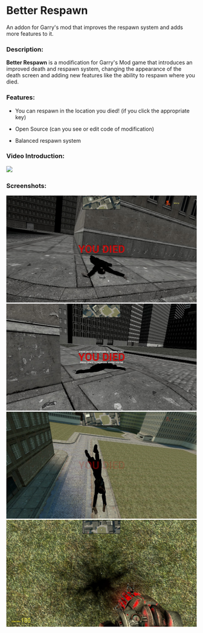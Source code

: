 # Better Respawn
An addon for Garry's mod that improves the respawn system and adds more features to it.
### Description:
**Better Respawn** is a modification for Garry's Mod game that introduces an improved death and respawn system, changing the appearance of the death screen and adding new features like the ability to respawn where you died.
### Features:
- You can respawn in the location you died! (if you click the appropriate key)
* Open Source (can you see or edit code of modification)
+ Balanced respawn system
### Video Introduction:
[![](https://img.youtube.com/vi/Bja6EVuh6_I/0.jpg)](https://www.youtube.com/watch?v=Bja6EVuh6_I)
### Screenshots:
![](https://raw.githubusercontent.com/Wizzy-TV/Better-Respawn/main/screenshots/ss1.jpg)![](https://raw.githubusercontent.com/Wizzy-TV/Better-Respawn/main/screenshots/ss2.jpg)![](https://raw.githubusercontent.com/Wizzy-TV/Better-Respawn/main/screenshots/ss3.jpg)![](https://raw.githubusercontent.com/Wizzy-TV/Better-Respawn/main/screenshots/ss4.jpg)
